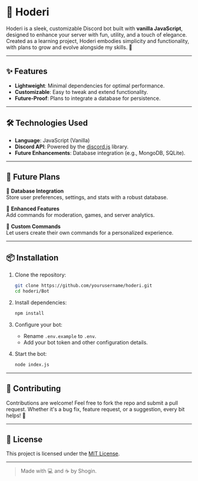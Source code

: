 # 🌸 Hoderi

Hoderi is a sleek, customizable Discord bot built with **vanilla JavaScript**, designed to enhance your server with fun, utility, and a touch of elegance. Created as a learning project, Hoderi embodies simplicity and functionality, with plans to grow and evolve alongside my skills. 🚀

---

## ✨ Features
- **Lightweight**: Minimal dependencies for optimal performance.
- **Customizable**: Easy to tweak and extend functionality.
- **Future-Proof**: Plans to integrate a database for persistence.

---

## 🛠️ Technologies Used
- **Language**: JavaScript (Vanilla)
- **Discord API**: Powered by the [discord.js](https://discord.js.org/) library.
- **Future Enhancements**: Database integration (e.g., MongoDB, SQLite).

---

## 🚧 Future Plans
🔮 **Database Integration**  
Store user preferences, settings, and stats with a robust database.  

🌟 **Enhanced Features**  
Add commands for moderation, games, and server analytics.  

🎨 **Custom Commands**  
Let users create their own commands for a personalized experience.  

---

## 📦 Installation

1. Clone the repository:
   ```bash
   git clone https://github.com/yourusername/hoderi.git
   cd hoderi/Bot
   ```

2. Install dependencies:
   ```bash
   npm install
   ```

3. Configure your bot:
   - Rename `.env.example` to `.env`.
   - Add your bot token and other configuration details.

4. Start the bot:
   ```bash
   node index.js
   ```

---

## 🤝 Contributing
Contributions are welcome! Feel free to fork the repo and submit a pull request. Whether it's a bug fix, feature request, or a suggestion, every bit helps! 💖

---

## 📜 License
This project is licensed under the [MIT License](./LICENSE).

---

> Made with 💻 and ☕ by Shogin.  
